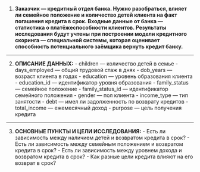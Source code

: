1. **Заказчик — кредитный отдел банка. Нужно разобраться, влияет ли семейное положение и количество детей клиента на факт погашения кредита в срок. Входные данные от банка — статистика о платёжеспособности клиентов. Результаты исследования будут учтены при построении модели кредитного скоринга — специальной системы, которая оценивает способность потенциального заёмщика вернуть кредит банку.**
----------------------------------------
2. **ОПИСАНИЕ ДАННЫХ:** - children — количество детей в семье
                        - days_employed — общий трудовой стаж в днях
                        - dob_years — возраст клиента в годах
                        - education — уровень образования клиента
                        - education_id — идентификатор уровня образования
                        - family_status — семейное положение
                        - family_status_id — идентификатор семейного положения
                        - gender — пол клиента
                        - income_type — тип занятости
                        - debt — имел ли задолженность по возврату кредитов
                        - total_income — ежемесячный доход
                        - purpose — цель получения кредита
----------------------------------------
3. **ОСНОВНЫЕ ПУНКТЫ И ЦЕЛИ ИССЛЕДОВАНИЯ:** - Есть ли зависимость между наличием детей и возвратом кредита в срок?
                                            - Есть ли зависимость между семейным положением и возвратом кредита в срок?
                                            - Есть ли зависимость между уровнем дохода и возвратом кредита в срок?
                                            - Как разные цели кредита влияют на его возврат в срок?
